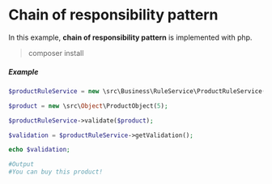 # Chain of responsibility pattern

In this example, **chain of responsibility pattern** is implemented with php.

>composer install

##### Example
```php
$productRuleService = new \src\Business\RuleService\ProductRuleService();

$product = new \src\Object\ProductObject(5);

$productRuleService->validate($product);

$validation = $productRuleService->getValidation();

echo $validation; 

#Output 
#You can buy this product!
```
